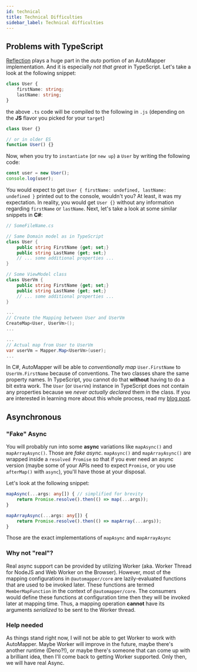 ```yaml
---
id: technical
title: Technical Difficulties
sidebar_label: Technical difficulties
---
```


## Problems with TypeScript

[Reflection](https://en.wikipedia.org/wiki/Reflection_(computer_programming)) plays a huge part in the *auto* portion of an AutoMapper implementation. And it is especially *not that great* in TypeScript. Let's take a look at the following snippet:

```typescript
class User {
    firstName: string;
    lastName: string;
}
```

the above `.ts` code will be compiled to the following in `.js` (depending on the **JS** flavor you picked for your `target`)

```javascript
class User {}

// or in older ES
function User() {}
```

Now, when you try to `instantiate` (or `new up`) a `User` by writing the following code:

```typescript
const user = new User();
console.log(user);
```

You would expect to get `User { firstName: undefined, lastName: undefined }` printed out to the console, wouldn't you? At least, it was my expectation. In reality, you would get `User {}` without any information regarding `firstName` or `lastName`. Next, let's take a look at some similar snippets in **C#**:

```csharp
// SomeFileName.cs

// Same Domain model as in TypeScript
class User {
    public string FirstName {get; set;}
    public string LastName {get; set;}
    // ... some additional properties ...
}

// Some ViewModel class
class UserVm {
    public string FirstName {get; set;}
    public string LastName {get; set;}
    // ... some additional properties ...
}

...
// Create the Mapping between User and UserVm
CreateMap<User, UserVm>();
...

...
// Actual map from User to UserVm
var userVm = Mapper.Map<UserVm>(user);
...
```

In C#, AutoMapper will be able to *conventionally map* `User.FirstName` to `UserVm.FirstName` because of conventions. The two classes share the same property names. In TypeScript, you cannot do that **without** having to do a bit extra work. The `User` (or `UserVm`) instance in TypeScript does not contain any properties because we *never actually declared* them in the class. If you are interested in learning more about this whole process, read my [blog post](https://nartc.netlify.com/blogs/automapper-typescript/).

## Asynchronous

### "Fake" Async

You will probably run into some **async** variations like `mapAsync()` and `mapArrayAsync()`. Those are _fake async_. `mapAsync()` and `mapArrayAsync()` are wrapped inside a `resolved Promise` so that if you ever need an async version (maybe some of your APIs need to expect `Promise`, or you use `afterMap()` with `async`), you'll have those at your disposal.

Let's look at the following snippet:

```typescript
mapAsync(...args: any[]) { // simplified for brevity
    return Promise.resolve().then(() => map(...args));
}

mapArrayAsync(...args: any[]) {
    return Promise.resolve().then(() => mapArray(...args));
}
```

Those are the exact implementations of `mapAsync` and `mapArrayAsync`

### Why not "real"?

Real async support can be provided by utilizing Worker (aka. Worker Thread for NodeJS and Web Worker on the Browser). However, most of the mapping configurations in `@automapper/core` are lazily-evaluated functions that are used to be invoked later. These functions are termed `MemberMapFunction` in the context of `@automapper/core`. The consumers would define these functions at configuration time then they will be invoked later at mapping time. Thus, a mapping operation **cannot** have its arguments _serialized_ to be sent to the Worker thread.

### Help needed

As things stand right now, I will not be able to get Worker to work with AutoMapper. Maybe Worker will improve in the future, maybe there's another runtime (Deno?!), or maybe there's someone that can come up with a brilliant idea, then I'll come back to getting Worker supported. Only then, we will have real Async.

